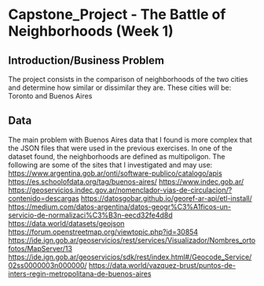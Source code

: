# Capstone_Project - The Battle of Neighborhoods (Week 1)

## Introduction/Business Problem
 The project consists in the comparison of neighborhoods of the two cities and determine how similar or dissimilar they are. These cities will be: Toronto and Buenos Aires


## Data 

The main problem with Buenos Aires data that I found is more complex that the JSON files that were used in the previous exercises. In one of the dataset found, the neighborhoods are defined as multipoligon.
The following are some of the sites that I investigated and may use:
https://www.argentina.gob.ar/onti/software-publico/catalogo/apis
https://es.schoolofdata.org/tag/buenos-aires/
https://www.indec.gob.ar/
https://geoservicios.indec.gov.ar/nomenclador-vias-de-circulacion/?contenido=descargas
https://datosgobar.github.io/georef-ar-api/etl-install/
https://medium.com/datos-argentina/datos-geogr%C3%A1ficos-un-servicio-de-normalizaci%C3%B3n-eecd32fe4d8d
https://data.world/datasets/geojson
https://forum.openstreetmap.org/viewtopic.php?id=30854
https://ide.ign.gob.ar/geoservicios/rest/services/Visualizador/Nombres_ortofotos/MapServer/13
https://ide.ign.gob.ar/geoservicios/sdk/rest/index.html#/Geocode_Service/02ss0000003n000000/
https://data.world/vazquez-brust/puntos-de-inters-regin-metropolitana-de-buenos-aires
